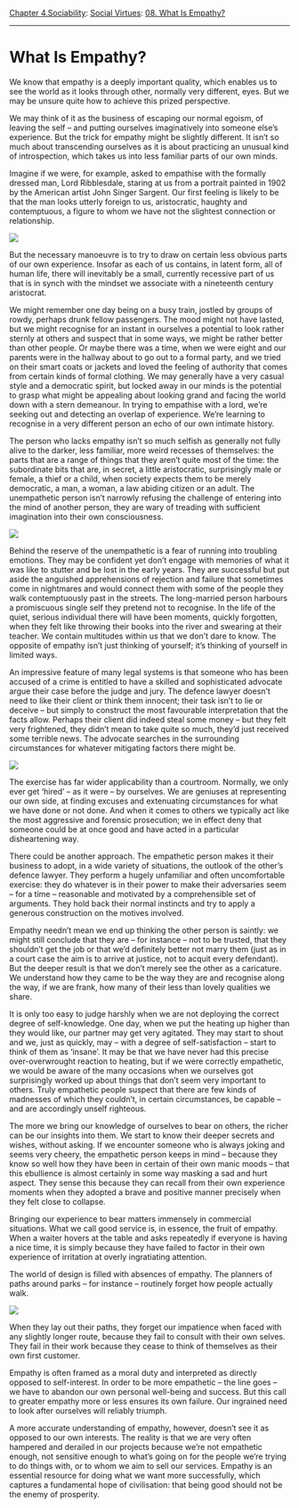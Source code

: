 [Chapter 4.Sociability](https://www.theschooloflife.com/thebookoflife/category/sociability/): [Social Virtues](https://www.theschooloflife.com/thebookoflife/category/sociability/social-virtues/): [08. What Is Empathy?](https://www.theschooloflife.com/thebookoflife/what-is-empathy/)

* * *

# What Is Empathy?

We know that empathy is a deeply important quality, which enables us to see the world as it looks through other, normally very different, eyes. But we may be unsure quite how to achieve this prized perspective.

We may think of it as the business of escaping our normal egoism, of leaving the self – and putting ourselves imaginatively into someone else’s experience. But the trick for empathy might be slightly different. It isn’t so much about transcending ourselves as it is about practicing an unusual kind of introspection, which takes us into less familiar parts of our own minds.

Imagine if we were, for example, asked to empathise with the formally dressed man, Lord Ribblesdale, staring at us from a portrait painted in 1902 by the American artist John Singer Sargent. Our first feeling is likely to be that the man looks utterly foreign to us, aristocratic, haughty and contemptuous, a figure to whom we have not the slightest connection or relationship.

![](https://i.pinimg.com/originals/4a/4c/fa/4a4cfa146f3a0eeee30f9583d1bf557e.jpg)

But the necessary manoeuvre is to try to draw on certain less obvious parts of our own experience. Insofar as each of us contains, in latent form, all of human life, there will inevitably be a small, currently recessive part of us that is in synch with the mindset we associate with a nineteenth century aristocrat.

We might remember one day being on a busy train, jostled by groups of rowdy, perhaps drunk fellow passengers. The mood might not have lasted, but we might recognise for an instant in ourselves a potential to look rather sternly at others and suspect that in some ways, we might be rather better than other people. Or maybe there was a time, when we were eight and our parents were in the hallway about to go out to a formal party, and we tried on their smart coats or jackets and loved the feeling of authority that comes from certain kinds of formal clothing. We may generally have a very casual style and a democratic spirit, but locked away in our minds is the potential to grasp what might be appealing about looking grand and facing the world down with a stern demeanour. In trying to empathise with a lord, we’re seeking out and detecting an overlap of experience. We’re learning to recognise in a very different person an echo of our own intimate history.

The person who lacks empathy isn’t so much selfish as generally not fully alive to the darker, less familiar, more weird recesses of themselves: the parts that are a range of things that they aren’t quite most of the time: the subordinate bits that are, in secret, a little aristocratic, surprisingly male or female, a thief or a child, when society expects them to be merely democratic, a man, a woman, a law abiding citizen or an adult. The unempathetic person isn’t narrowly refusing the challenge of entering into the mind of another person, they are wary of treading with sufficient imagination into their own consciousness.

![](http://www.atelierdore.com/wp-content/uploads/2017/02/words-of-a-woman_diane-keaton_garance-dore_photo-770x508.jpg)

Behind the reserve of the unempathetic is a fear of running into troubling emotions. They may be confident yet don’t engage with memories of what it was like to stutter and be lost in the early years. They are successful but put aside the anguished apprehensions of rejection and failure that sometimes come in nightmares and would connect them with some of the people they walk contemptuously past in the streets. The long-married person harbours a promiscuous single self they pretend not to recognise. In the life of the quiet, serious individual there will have been moments, quickly forgotten, when they felt like throwing their books into the river and swearing at their teacher. We contain multitudes within us that we don’t dare to know. The opposite of empathy isn’t just thinking of yourself; it’s thinking of yourself in limited ways.

An impressive feature of many legal systems is that someone who has been accused of a crime is entitled to have a skilled and sophisticated advocate argue their case before the judge and jury. The defence lawyer doesn’t need to like their client or think them innocent; their task isn’t to lie or deceive – but simply to construct the most favourable interpretation that the facts allow. Perhaps their client did indeed steal some money – but they felt very frightened, they didn’t mean to take quite so much, they’d just received some terrible news. The advocate searches in the surrounding circumstances for whatever mitigating factors there might be.

![](https://nowtoronto.com/downloads/79676/download/The_Jury_by_John_Morgan.jpg?cb=956f2dfdad8163e5d9b981b0c495da0d)

The exercise has far wider applicability than a courtroom. Normally, we only ever get ‘hired’ – as it were – by ourselves. We are geniuses at representing our own side, at finding excuses and extenuating circumstances for what we have done or not done. And when it comes to others we typically act like the most aggressive and forensic prosecution; we in effect deny that someone could be at once good and have acted in a particular disheartening way.

There could be another approach. The empathetic person makes it their business to adopt, in a wide variety of situations, the outlook of the other’s defence lawyer. They perform a hugely unfamiliar and often uncomfortable exercise: they do whatever is in their power to make their adversaries seem – for a time – reasonable and motivated by a comprehensible set of arguments. They hold back their normal instincts and try to apply a generous construction on the motives involved.

Empathy needn’t mean we end up thinking the other person is saintly: we might still conclude that they are – for instance – not to be trusted, that they shouldn’t get the job or that we’d definitely better not marry them (just as in a court case the aim is to arrive at justice, not to acquit every defendant). But the deeper result is that we don’t merely see the other as a caricature. We understand how they came to be the way they are and recognise along the way, if we are frank, how many of their less than lovely qualities we share.

It is only too easy to judge harshly when we are not deploying the correct degree of self-knowledge. One day, when we put the heating up higher than they would like, our partner may get very agitated. They may start to shout and we, just as quickly, may – with a degree of self-satisfaction – start to think of them as ‘insane’. It may be that we have never had this precise over-overwrought reaction to heating, but if we were correctly empathetic, we would be aware of the many occasions when we ourselves got surprisingly worked up about things that don’t seem very important to others. Truly empathetic people suspect that there are few kinds of madnesses of which they couldn’t, in certain circumstances, be capable – and are accordingly unself righteous.

The more we bring our knowledge of ourselves to bear on others, the richer can be our insights into them. We start to know their deeper secrets and wishes, without asking. If we encounter someone who is always joking and seems very cheery, the empathetic person keeps in mind – because they know so well how they have been in certain of their own manic moods – that this ebullience is almost certainly in some way masking a sad and hurt aspect. They sense this because they can recall from their own experience moments when they adopted a brave and positive manner precisely when they felt close to collapse.

Bringing our experience to bear matters immensely in commercial situations. What we call good service is, in essence, the fruit of empathy. When a waiter hovers at the table and asks repeatedly if everyone is having a nice time, it is simply because they have failed to factor in their own experience of irritation at overly ingratiating attention.

The world of design is filled with absences of empathy. The planners of paths around parks – for instance – routinely forget how people actually walk.

![](https://www.prodpad.com/wp-content/uploads/2013/03/pave-the-cow-paths.jpg)

When they lay out their paths, they forget our impatience when faced with any slightly longer route, because they fail to consult with their own selves. They fail in their work because they cease to think of themselves as their own first customer.

Empathy is often framed as a moral duty and interpreted as directly opposed to self-interest. In order to be more empathetic – the line goes – we have to abandon our own personal well-being and success. But this call to greater empathy more or less ensures its own failure. Our ingrained need to look after ourselves will reliably triumph.

A more accurate understanding of empathy, however, doesn’t see it as opposed to our own interests. The reality is that we are very often hampered and derailed in our projects because we’re not empathetic enough, not sensitive enough to what’s going on for the people we’re trying to do things with, or to whom we aim to sell our services. Empathy is an essential resource for doing what we want more successfully, which captures a fundamental hope of civilisation: that being good should not be the enemy of prosperity.
